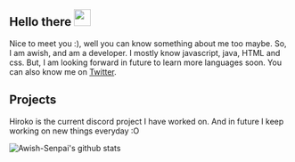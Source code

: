 ## Hello there <img src="https://raw.githubusercontent.com/MartinHeinz/MartinHeinz/master/wave.gif" width="30px">
Nice to meet you :), well you can know something about me too maybe. So, I am awish, and am a developer. I mostly know javascript, java, HTML and css. But, I am looking forward in future to learn more languages soon. You can also know me on <a href="https://twitter.com/Awish79614683" target="_blank">Twitter</a>.

## Projects
Hiroko is the current discord project I have worked on. And in future I keep working on new things everyday :O


![Awish-Senpai's github stats](https://github-readme-stats.vercel.app/api?username=Awish-Senpai&show_icons=true&theme=tokyonight)
